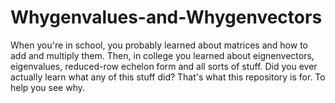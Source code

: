# Whygenvalues-and-Whygenvectors

When you're in school, you probably learned about matrices and how to add and multiply them. Then, in college you learned about eignenvectors, eigenvalues, reduced-row echelon form and all sorts of stuff. Did you ever actually learn what any of this stuff did? That's what this repository is for. To help you see why.
